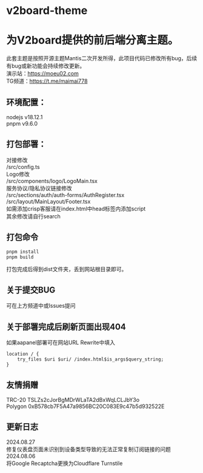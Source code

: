 # v2board-theme

# 为V2board提供的前后端分离主题。
此套主题是按照开源主题Mantis二次开发所得，此项目代码已修改所有bug，后续有bug或新功能会持续修改更新。\
演示站：https://moeu02.com  
TG频道：https://t.me/maimai778

## 环境配置：
nodejs v18.12.1\
pnpm v9.6.0

## 打包部署：
对接修改\
/src/config.ts\
Logo修改\
/src/components/logo/LogoMain.tsx\
服务协议/隐私协议链接修改\
/src/sections/auth/auth-forms/AuthRegister.tsx\
/src/layout/MainLayout/Footer.tsx\
如需添加crisp客服请在index.html中head标签内添加script\
其余修改请自行search

## 打包命令
```
pnpm install
pnpm build
```
打包完成后得到dist文件夹，丢到网站根目录即可。

## 关于提交BUG
可在上方频道中或Issues提问

## 关于部署完成后刷新页面出现404
如果aapanel部署可在网站URL Rewrite中填入
```
location / {  
    try_files $uri $uri/ /index.html$is_args$query_string;  
}
```

## 友情捐赠
TRC-20 TSLZs2cJorBgMDrWLaTA2dBxWqLCLJbY3o\
Polygon 0xB578cb7F5A47a9856BC20C083E9c47b5d932522E


## 更新日志
2024.08.27\
修复仪表盘页面未识别到设备类型导致的无法正常复制订阅链接的问题\
2024.08.06\
将Google Recaptcha更换为Cloudflare Turnstile
